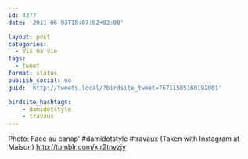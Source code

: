 ```yaml
---
id: 4377
date: '2011-06-03T18:07:02+02:00'

layout: post
categories:
  - Vis ma vie
tags:
  - tweet
format: status
publish_social: no
guid: 'http://tweets.local/?birdsite_tweet=76711505160192001'

birdsite_hashtags:
    - damidotstyle
    - travaux
---
```


Photo: Face au canap’ #damidotstyle #travaux (Taken with Instagram at Maison) http://tumblr.com/xjr2tnyzjy
